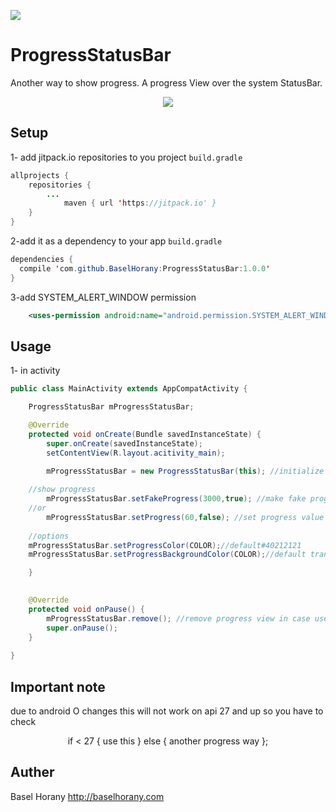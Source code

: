 [![](https://jitpack.io/v/BaselHorany/ProgressStatusBar.svg)](https://jitpack.io/#BaselHorany/ProgressStatusBar)



# ProgressStatusBar
Another way to show progress. A progress View over the system StatusBar.  

<p align="center">
  <img src="https://github.com/BaselHorany/ProgressStatusBar/blob/master/showcase.gif?raw=true" />
</p>


## Setup
1- add jitpack.io repositories to you project `build.gradle`
```java 
allprojects {
	repositories {
		...
	        maven { url 'https://jitpack.io' }
	}
}
```
2-add it as a dependency to your app `build.gradle`
```java
dependencies {
  compile 'com.github.BaselHorany:ProgressStatusBar:1.0.0'
}
```
3-add SYSTEM_ALERT_WINDOW permission
```xml
    <uses-permission android:name="android.permission.SYSTEM_ALERT_WINDOW" />
```

## Usage
1- in activity
```java
public class MainActivity extends AppCompatActivity {

    ProgressStatusBar mProgressStatusBar;

    @Override
    protected void onCreate(Bundle savedInstanceState) {
        super.onCreate(savedInstanceState);
        setContentView(R.layout.acitivity_main);

        mProgressStatusBar = new ProgressStatusBar(this); //initialize
	
	//show progress
        mProgressStatusBar.setFakeProgress(3000,true); //make fake progress from 0 to 100 in 3 sec. true/false for display percentage text.
	//or
        mProgressStatusBar.setProgress(60,false); //set progress value manually
	
	//options
	mProgressStatusBar.setProgressColor(COLOR);//default#40212121
	mProgressStatusBar.setProgressBackgroundColor(COLOR);//default transparent or colorPrimaryDark

    }
    

    @Override
    protected void onPause() {
        mProgressStatusBar.remove(); //remove progress view in case user went out before progress end
        super.onPause();
    }
    
}
```

## Important note
due to android O changes this will not work on api 27 and up so you have to check

<p align="center">
if < 27 { use this } else { another progress way };
</p>

## Auther
Basel Horany 
http://baselhorany.com

